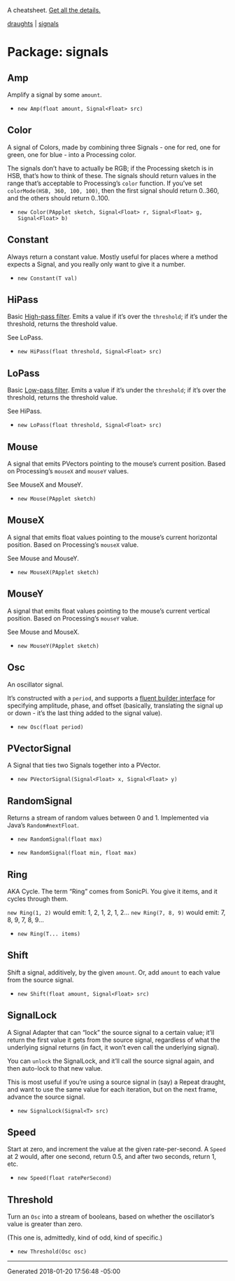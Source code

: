 A cheatsheet.
[Get all the details.](https://github.com/danbernier/draughts)

[draughts](draughts) | [signals](signals)

# Package: signals


## Amp


<p>Amplify a signal by some <code>amount</code>.</p>



* `new Amp(float amount, Signal<Float> src)`


## Color


<p>A signal of Colors, made by combining three Signals - one for red, one for
green, one for blue - into a Processing color.</p>

<p>The signals don’t have to actually be RGB; if the Processing sketch is in
HSB, that’s how to think of these. The signals should return values in the
range that’s acceptable to Processing’s <code>color</code> function. If you’ve set
<code>colorMode(HSB, 360, 100, 100)</code>, then the first signal should return 0..360,
and the others should return 0..100.</p>



* `new Color(PApplet sketch, Signal<Float> r, Signal<Float> g, Signal<Float> b)`


## Constant


<p>Always return a constant value. Mostly useful for places where a method
expects a Signal, and you really only want to give it a number.</p>



* `new Constant(T val)`


## HiPass


<p>Basic <a href="https://en.wikipedia.org/wiki/High-pass_filter">High-pass filter</a>.
Emits a value if it’s over the <code>threshold</code>; if it’s under the threshold,
returns the threshold value.</p>

<p>See LoPass.</p>



* `new HiPass(float threshold, Signal<Float> src)`


## LoPass


<p>Basic <a href="https://en.wikipedia.org/wiki/Low-pass_filter">Low-pass filter</a>.
Emits a value if it’s under the <code>threshold</code>; if it’s over the threshold,
returns the threshold value.</p>

<p>See HiPass.</p>



* `new LoPass(float threshold, Signal<Float> src)`


## Mouse


<p>A signal that emits PVectors pointing to the mouse’s current position.
Based on Processing’s <code>mouseX</code> and <code>mouseY</code> values.</p>

<p>See MouseX and MouseY.</p>



* `new Mouse(PApplet sketch)`


## MouseX


<p>A signal that emits float values pointing to the mouse’s current horizontal
position.  Based on Processing’s <code>mouseX</code> value.</p>

<p>See Mouse and MouseY.</p>



* `new MouseX(PApplet sketch)`


## MouseY


<p>A signal that emits float values pointing to the mouse’s current vertical
position.  Based on Processing’s <code>mouseY</code> value.</p>

<p>See Mouse and MouseX.</p>



* `new MouseY(PApplet sketch)`


## Osc


<p>An oscillator signal.</p>

<p>It’s constructed with a <code>period</code>, and supports a <a href="https://stackoverflow.com/questions/17937755/what-is-the-difference-between-a-fluent-interface-and-the-builder-pattern">fluent builder
interface</a>
for specifying amplitude, phase, and offset (basically, translating the
signal up or down - it’s the last thing added to the signal value).</p>



* `new Osc(float period)`


## PVectorSignal


<p>A Signal that ties two Signals together into a PVector.</p>



* `new PVectorSignal(Signal<Float> x, Signal<Float> y)`


## RandomSignal


<p>Returns a stream of random values between 0 and 1. Implemented via Java’s
<code>Random#nextFloat</code>.</p>



* `new RandomSignal(float max)`

* `new RandomSignal(float min, float max)`


## Ring


<p>AKA Cycle. The term “Ring” comes from SonicPi. You give it items, and it
cycles through them.</p>

<p><code>new Ring(1, 2)</code> would emit: 1, 2, 1, 2, 1, 2…
<code>new Ring(7, 8, 9)</code> would emit: 7, 8, 9, 7, 8, 9…</p>



* `new Ring(T... items)`


## Shift


<p>Shift a signal, additively, by the given <code>amount</code>. Or, add <code>amount</code> to
each value from the source signal.</p>



* `new Shift(float amount, Signal<Float> src)`


## SignalLock


<p>A Signal Adapter that can “lock” the source signal to a certain value; it’ll
return the first value it gets from the source signal, regardless of what
the underlying signal returns (in fact, it won’t even call the underlying
signal).</p>

<p>You can <code>unlock</code> the SignalLock, and it’ll call the source signal again, and
then auto-lock to that new value.</p>

<p>This is most useful if you’re using a source signal in (say) a Repeat
draught, and want to use the same value for each iteration, but on the next
frame, advance the source signal.</p>



* `new SignalLock(Signal<T> src)`


## Speed


<p>Start at zero, and increment the value at the given rate-per-second. A
<code>Speed</code> at 2 would, after one second, return 0.5, and after two seconds,
return 1, etc.</p>



* `new Speed(float ratePerSecond)`


## Threshold


<p>Turn an <code>Osc</code> into a stream of booleans, based on whether the oscillator’s
value is greater than zero.</p>

<p>(This one is, admittedly, kind of odd, kind of specific.)</p>



* `new Threshold(Osc osc)`



---------------

Generated 2018-01-20 17:56:48 -05:00
